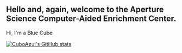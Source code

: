 ## Hello and, again, welcome to the Aperture Science Computer-Aided Enrichment Center.

Hi, I'm a Blue Cube

[![CuboAzul's GitHub stats](https://github-readme-stats.vercel.app/api?username=cuboazul)](https://github.com/anuraghazra/github-readme-stats)
